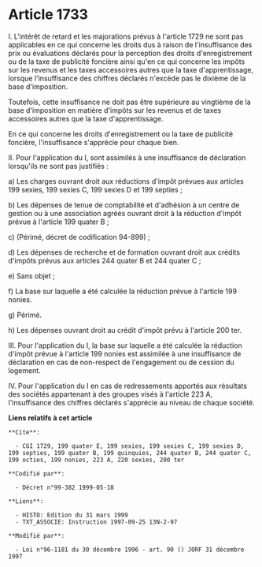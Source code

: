 # Article 1733

I. L'intérêt de retard et les majorations prévus à l'article 1729 ne sont pas applicables en ce qui concerne les droits dus à
raison de l'insuffisance des prix ou évaluations déclarés pour la perception des droits d'enregistrement ou de la taxe de
publicité foncière ainsi qu'en ce qui concerne les impôts sur les revenus et les taxes accessoires autres que la taxe
d'apprentissage, lorsque l'insuffisance des chiffres déclarés n'excède pas le dixième de la base d'imposition.

Toutefois, cette insuffisance ne doit pas être supérieure au vingtième de la base d'imposition en matière d'impôts sur les
revenus et de taxes accessoires autres que la taxe d'apprentissage.

En ce qui concerne les droits d'enregistrement ou la taxe de publicité foncière, l'insuffisance s'apprécie pour chaque bien.

II. Pour l'application du I, sont assimilés à une insuffisance de déclaration lorsqu'ils ne sont pas justifiés :

a) Les charges ouvrant droit aux réductions d'impôt prévues aux articles 199 sexies, 199 sexies C, 199 sexies D et 199
septies ;

b) Les dépenses de tenue de comptabilité et d'adhésion à un centre de gestion ou à une association agréés ouvrant droit à la
réduction d'impôt prévue à l'article 199 quater B ;

c) (Périmé, décret de codification 94-899) ;

d) Les dépenses de recherche et de formation ouvrant droit aux crédits d'impôts prévus aux articles 244 quater B et 244
quater C ;

e) Sans objet ;

f) La base sur laquelle a été calculée la réduction prévue à l'article 199 nonies.

g) Périmé.

h) Les dépenses ouvrant droit au crédit d'impôt prévu à l'article 200 ter.

III. Pour l'application du I, la base sur laquelle a été calculée la réduction d'impôt prévue à l'article 199 nonies est
assimilée à une insuffisance de déclaration en cas de non-respect de l'engagement ou de cession du logement.

IV. Pour l'application du I en cas de redressements apportés aux résultats des sociétés appartenant à des groupes visés à
l'article 223 A, l'insuffisance des chiffres déclarés s'apprécie au niveau de chaque société.

**Liens relatifs à cet article**

	**Cite**:

	  - CGI 1729, 199 quater E, 199 sexies, 199 sexies C, 199 sexies D, 199 septies, 199 quater B, 199 quinquies, 244 quater B, 244 quater C, 199 octies, 199 nonies, 223 A, 220 sexies, 200 ter

	**Codifié par**:

	  - Décret n°99-382 1999-05-18

	**Liens**:

	  - HISTO: Edition du 31 mars 1999
	  - TXT_ASSOCIE: Instruction 1997-09-25 13N-2-97

	**Modifié par**:

	  - Loi n°96-1181 du 30 décembre 1996 - art. 90 () JORF 31 décembre 1997
